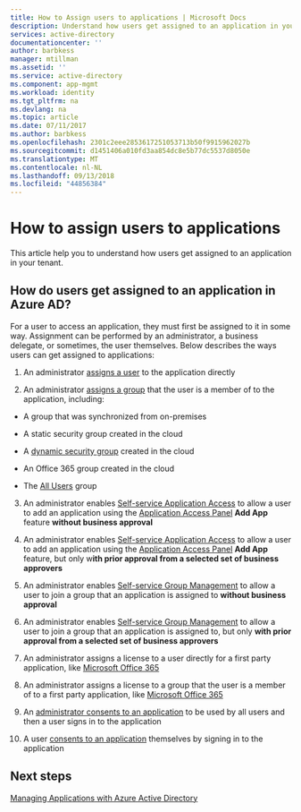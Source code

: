 ```yaml
---
title: How to Assign users to applications | Microsoft Docs
description: Understand how users get assigned to an application in your tenant
services: active-directory
documentationcenter: ''
author: barbkess
manager: mtillman
ms.assetid: ''
ms.service: active-directory
ms.component: app-mgmt
ms.workload: identity
ms.tgt_pltfrm: na
ms.devlang: na
ms.topic: article
ms.date: 07/11/2017
ms.author: barbkess
ms.openlocfilehash: 2301c2eee2853617251053713b50f9915962027b
ms.sourcegitcommit: d1451406a010fd3aa854dc8e5b77dc5537d8050e
ms.translationtype: MT
ms.contentlocale: nl-NL
ms.lasthandoff: 09/13/2018
ms.locfileid: "44856384"
---
```

# <a name="how-to-assign-users-to-applications"></a>How to assign users to applications

This article help you to understand how users get assigned to an application in your tenant.

## <a name="how-do-users-get-assigned-to-an-application-in-azure-ad"></a>How do users get assigned to an application in Azure AD?

For a user to access an application, they must first be assigned to it in some way. Assignment can be performed by an administrator, a business delegate, or sometimes, the user themselves. Below describes the ways users can get assigned to applications:

1.  An administrator [assigns a user](https://docs.microsoft.com/azure/active-directory/active-directory-coreapps-assign-user-azure-portal) to the application directly

2.  An administrator [assigns a group](https://docs.microsoft.com/azure/active-directory/active-directory-coreapps-assign-user-azure-portal) that the user is a member of to the application, including:

  * A group that was synchronized from on-premises

  * A static security group created in the cloud

  * A [dynamic security group](https://docs.microsoft.com/azure/active-directory/active-directory-groups-dynamic-membership-azure-portal) created in the cloud

  * An Office 365 group created in the cloud

  * The [All Users](https://docs.microsoft.com/azure/active-directory/active-directory-accessmanagement-dedicated-groups) group

3.  An administrator enables [Self-service Application Access](https://docs.microsoft.com/azure/active-directory/active-directory-self-service-application-access) to allow a user to add an application using the [Application Access Panel](https://docs.microsoft.com/azure/active-directory/active-directory-saas-access-panel-introduction) **Add App** feature **without business approval**

4.  An administrator enables [Self-service Application Access](https://docs.microsoft.com/azure/active-directory/active-directory-self-service-application-access) to allow a user to add an application using the [Application Access Panel](https://docs.microsoft.com/azure/active-directory/active-directory-saas-access-panel-introduction) **Add App** feature, but only w**ith prior approval from a selected set of business approvers**

5.  An administrator enables [Self-service Group Management](https://docs.microsoft.com/azure/active-directory/active-directory-accessmanagement-self-service-group-management) to allow a user to join a group that an application is assigned to **without business approval**

6.  An administrator enables [Self-service Group Management](https://docs.microsoft.com/azure/active-directory/active-directory-accessmanagement-self-service-group-management) to allow a user to join a group that an application is assigned to, but only **with prior approval from a selected set of business approvers**

7.  An administrator assigns a license to a user directly for a first party application, like [Microsoft Office 365](http://products.office.com/)

8.  An administrator assigns a license to a group that the user is a member of to a first party application, like [Microsoft Office 365](http://products.office.com/)

9.  An [administrator consents to an application](https://docs.microsoft.com/azure/active-directory/develop/active-directory-devhowto-multi-tenant-overview#understanding-user-and-admin-consent) to be used by all users and then a user signs in to the application

10. A user [consents to an application](https://docs.microsoft.com/azure/active-directory/develop/active-directory-devhowto-multi-tenant-overview#understanding-user-and-admin-consent) themselves by signing in to the application

## <a name="next-steps"></a>Next steps
[Managing Applications with Azure Active Directory](what-is-application-management.md)

